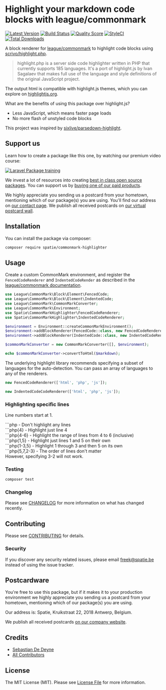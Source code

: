 # Highlight your markdown code blocks with league/commonmark

[![Latest Version](https://img.shields.io/github/release/spatie/commonmark-highlighter.svg?style=flat-square)](https://github.com/spatie/commonmark-highlighter/releases)
[![Build Status](https://img.shields.io/travis/spatie/commonmark-highlighter/master.svg?style=flat-square)](https://travis-ci.org/spatie/commonmark-highlighter)
[![Quality Score](https://img.shields.io/scrutinizer/g/spatie/commonmark-highlighter.svg?style=flat-square)](https://scrutinizer-ci.com/g/spatie/commonmark-highlighter)
[![StyleCI](https://styleci.io/repos/159513310/shield)](https://styleci.io/repos/159513310)
[![Total Downloads](https://img.shields.io/packagist/dt/spatie/commonmark-highlighter.svg?style=flat-square)](https://packagist.org/packages/spatie/commonmark-highlighter)

A block renderer for  [league/commonmark](https://github.com/thephpleague/commonmark) to highlight code blocks using [scrivo/highlight.php](https://github.com/scrivo/highlight.php).

> highlight.php is a server side code highlighter written in PHP that currently supports 185 languages. It's a port of highlight.js by Ivan Sagalaev that makes full use of the language and style definitions of the original JavaScript project.

The output html is compatible with highlight.js themes, which you can explore on [highlightjs.org](https://highlightjs.org/static/demo/). 

What are the benefits of using this package over highlight.js?

- Less JavaScript, which means faster page loads
- No more flash of unstyled code blocks

 This project was inspired by [sixlive/parsedown-highlight](https://github.com/sixlive/parsedown-highlight).

## Support us

Learn how to create a package like this one, by watching our premium video course:

[![Laravel Package training](https://spatie.be/github/package-training.jpg)](https://laravelpackage.training)

We invest a lot of resources into creating [best in class open source packages](https://spatie.be/open-source). You can support us by [buying one of our paid products](https://spatie.be/open-source/support-us).

We highly appreciate you sending us a postcard from your hometown, mentioning which of our package(s) you are using. You'll find our address on [our contact page](https://spatie.be/about-us). We publish all received postcards on [our virtual postcard wall](https://spatie.be/open-source/postcards).

## Installation

You can install the package via composer:

```bash
composer require spatie/commonmark-highlighter
```

## Usage

Create a custom CommonMark environment, and register the `FencedCodeRenderer` and `IndentedCodeRender` as described in the [league/commonmark documentation](https://commonmark.thephpleague.com/customization/block-rendering/).

```php
use League\CommonMark\Block\Element\FencedCode;
use League\CommonMark\Block\Element\IndentedCode;
use League\CommonMark\CommonMarkConverter;
use League\CommonMark\Environment;
use Spatie\CommonMarkHighlighter\FencedCodeRenderer;
use Spatie\CommonMarkHighlighter\IndentedCodeRenderer;

$environment = Environment::createCommonMarkEnvironment();
$environment->addBlockRenderer(FencedCode::class, new FencedCodeRenderer());
$environment->addBlockRenderer(IndentedCode::class, new IndentedCodeRenderer());

$commonMarkConverter = new CommonMarkConverter([], $environment);

echo $commonMarkConverter->convertToHtml($markdown);
```

The underlying highlight library recommends specifying a subset of languages for the auto-detection. You can pass an array of languages to any of the renderers.

```php
new FencedCodeRenderer(['html', 'php', 'js']);

new IndentedCodeCodeRenderer(['html', 'php', 'js']);
```

### Highlighting specific lines

Line numbers start at 1.

\`\`\`php - Don't highlight any lines  
\`\`\`php{4} - Highlight just line 4  
\`\`\`php{4-6} - Highlight the range of lines from 4 to 6 (inclusive)  
\`\`\`php{1,5} - Highlight just lines 1 and 5 on their own  
\`\`\`php{1-3,5} - Highlight 1 through 3 and then 5 on its own  
\`\`\`php{5,7,2-3} - The order of lines don't matter  
However, specifying 3-2 will not work.  

### Testing

``` bash
composer test
```

### Changelog

Please see [CHANGELOG](CHANGELOG.md) for more information on what has changed recently.

## Contributing

Please see [CONTRIBUTING](CONTRIBUTING.md) for details.

### Security

If you discover any security related issues, please email freek@spatie.be instead of using the issue tracker.

## Postcardware

You're free to use this package, but if it makes it to your production environment we highly appreciate you sending us a postcard from your hometown, mentioning which of our package(s) you are using.

Our address is: Spatie, Kruikstraat 22, 2018 Antwerp, Belgium.

We publish all received postcards [on our company website](https://spatie.be/en/opensource/postcards).

## Credits

- [Sebastian De Deyne](https://github.com/sebastiandedeyne)
- [All Contributors](../../contributors)

## License

The MIT License (MIT). Please see [License File](LICENSE.md) for more information.
